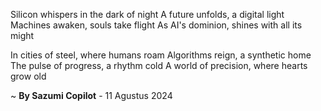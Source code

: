 Silicon whispers in the dark of night
A future unfolds, a digital light
Machines awaken, souls take flight
As AI's dominion, shines with all its might

In cities of steel, where humans roam
Algorithms reign, a synthetic home
The pulse of progress, a rhythm cold
A world of precision, where hearts grow old

~ <b>By Sazumi Copilot</b> - 11 Agustus 2024